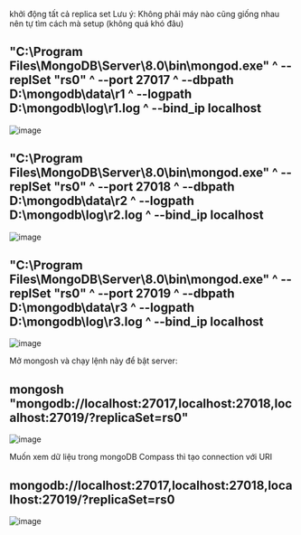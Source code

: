 khởi động tất cả replica set
Lưu ý: Không phải máy nào cũng giống nhau nên tự tìm cách mà setup (không quá khó đâu)


"C:\Program Files\MongoDB\Server\8.0\bin\mongod.exe" ^
 --replSet "rs0" ^
 --port 27017 ^
 --dbpath D:\mongodb\data\r1 ^
 --logpath D:\mongodb\log\r1.log ^
 --bind_ip localhost
--
![image](https://github.com/user-attachments/assets/562600fc-88a6-440f-8d80-c26a54d8a440)



"C:\Program Files\MongoDB\Server\8.0\bin\mongod.exe" ^
 --replSet "rs0" ^
 --port 27018 ^
 --dbpath D:\mongodb\data\r2 ^
 --logpath D:\mongodb\log\r2.log ^
 --bind_ip localhost
--
![image](https://github.com/user-attachments/assets/25976d2e-7783-45f7-93a1-829d97167418)



"C:\Program Files\MongoDB\Server\8.0\bin\mongod.exe" ^
 --replSet "rs0" ^
 --port 27019 ^
 --dbpath D:\mongodb\data\r3 ^
 --logpath D:\mongodb\log\r3.log ^
 --bind_ip localhost
--
![image](https://github.com/user-attachments/assets/65aa2667-874c-4fde-bfe1-ebebab83dbff)


Mở mongosh và chạy lệnh này để bật server:


mongosh "mongodb://localhost:27017,localhost:27018,localhost:27019/?replicaSet=rs0"
--
![image](https://github.com/user-attachments/assets/ac003d1e-35c3-4fb9-8887-d4e71cecf5fd)

Muốn xem dữ liệu trong mongoDB Compass thì tạo connection với URI


mongodb://localhost:27017,localhost:27018,localhost:27019/?replicaSet=rs0
--

![image](https://github.com/user-attachments/assets/8beaab59-9ded-46b5-ba81-0aa64bc8b1aa)

